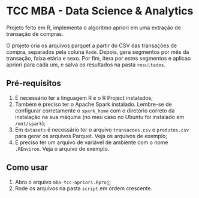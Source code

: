 # TCC MBA - Data Science & Analytics

Projeto feito em R, implementa o algoritmo apriori em uma extração de transação de compras.

O projeto cria os arquivos parquet a partir do CSV das transações de compra, separados pela coluna `Rede`. Depois, gera segmentos por mês da transação, faixa etária e sexo. Por fim, itera por estes segmentos e aplicao apriori para cada um, e salva os resultados na pasta `resultados`.

## Pré-requisitos

1. É necessário ter a linguagem R e o R Project instalados;
2. Também é preciso ter o Apache Spark instalado. Lembre-se de configurar corretamente o `spark_home` com o diretório correto da instalação na sua máquina (no meu caso no Ubuntu foi instalado em `/mnt/spark`);
3. Em `datasets` é necessário ter o arquivo `transacoes.csv` e `produtos.csv` para gerar os arquivos Parquet. Veja os arquivos de exemplo;
4. É preciso ter um arquivo de variável de ambiente com o nome `.REnviron`. Veja o arquivo de exemplo.

## Como usar

1. Abra o arquivo `mba-tcc-apriori.Rproj`;
2. Rode os arquivos na pasta `script` em ordem crescente.